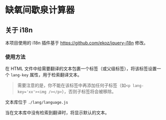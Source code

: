 # 缺氧间歇泉计算器

## 关于 i18n

本项目使用的 i18n 插件基于 https://github.com/ekoz/jquery-i18n 修改。

### 使用方法

在 HTML 文件中给需要翻译的文本包裹一个标签（或父级标签），将该标签设置一个 `lang-key` 属性，用于检索翻译文本。
> 需要注意的是，你不能在该标签中再添加任何子标签（如`<p lang-key='xx'><img /></p>`），否则子标签将会被移除。

文本库位于 `./lang/language.js`

当在文本库中没有检索到翻译时，将显示默认的文本。

